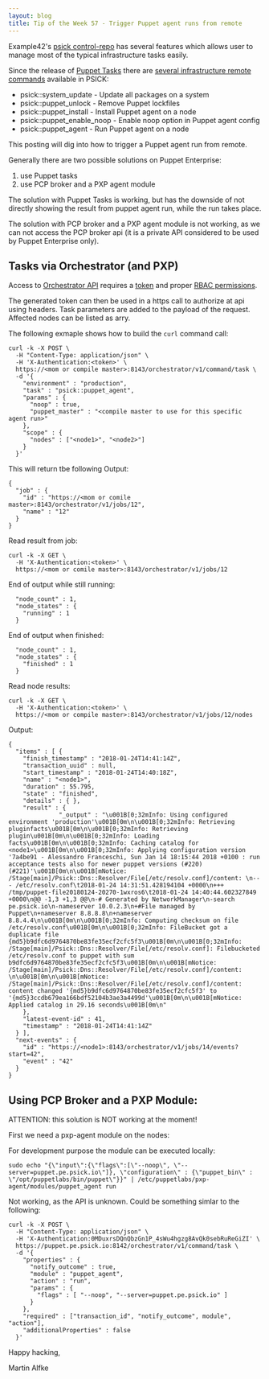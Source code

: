 ```yaml
---
layout: blog
title: Tip of the Week 57 - Trigger Puppet agent runs from remote
---
```


Example42's [psick control-repo](https://github.com/example42/psick) has several features which allows user to manage most of the typical infrastructure tasks easily.

Since the release of [Puppet Tasks](https://puppet.com/resources/solution-brief/puppet-tasks) there are [several infrastructure remote commands](https://forge.puppet.com/example42/psick/tasks) available in PSICK:

- psick::system_update - Update all packages on a system
- psick::puppet_unlock - Remove Puppet lockfiles
- psick::puppet_install - Install Puppet agent on a node
- psick::puppet_enable_noop - Enable noop option in Puppet agent config
- psick::puppet_agent - Run Puppet agent on a node

This posting will dig into how to trigger a Puppet agent run from remote.

Generally there are two possible solutions on Puppet Enterprise:

1. use Puppet tasks
2. use PCP broker and a PXP agent module

The solution with Puppet Tasks is working, but has the downside of not directly
showing the result from puppet agent run, while the run takes place.

The solution with PCP broker and a PXP agent module is not working, as we can not
 access the PCP broker api (it is a private API considered to be used by Puppet
Enterprise only).

## Tasks via Orchestrator (and PXP)

Access to [Orchestrator API](https://puppet.com/docs/pe/2017.3/orchestrator/orchestrator_api_v1_endpoints.html) requires a [token](https://puppet.com/docs/pe/2017.3/rbac/rbac_token_auth_intro.html) and proper [RBAC permissions](https://puppet.com/docs/pe/2017.3/rbac/managing_access.html).

The generated token can then be used in a https call to authorize at api using headers.
Task parameters are added to the payload of the request. Affected nodes can be listed as arry.

The following exmaple shows how to build the `curl` command call:

    curl -k -X POST \
      -H "Content-Type: application/json" \
      -H 'X-Authentication:<token>' \
      https://<mom or compile master>:8143/orchestrator/v1/command/task \
      -d '{
        "environment" : "production",
        "task" : "psick::puppet_agent",
        "params" : {
          "noop" : true,
          "puppet_master" : "<compile master to use for this specific agent run>"
        },
        "scope" : {
          "nodes" : ["<node1>", "<node2>"]
        }
      }'

This will return tbe following Output:

    {
      "job" : {
        "id" : "https://<mom or comile master>:8143/orchestrator/v1/jobs/12",
        "name" : "12"
      }
    }

Read result from job:

    curl -k -X GET \
      -H 'X-Authentication:<token>' \
      https://<mom or comile master>:8143/orchestrator/v1/jobs/12

End of output while still running:

      "node_count" : 1,
      "node_states" : {
        "running" : 1
      }

End of output when finished:

      "node_count" : 1,
      "node_states" : {
        "finished" : 1
      }

Read node results:

    curl -k -X GET \
      -H 'X-Authentication:<token>' \
      https://<mom or compile master>:8143/orchestrator/v1/jobs/12/nodes

Output:

    {
      "items" : [ {
        "finish_timestamp" : "2018-01-24T14:41:14Z",
        "transaction_uuid" : null,
        "start_timestamp" : "2018-01-24T14:40:18Z",
        "name" : "<node1>",
        "duration" : 55.795,
        "state" : "finished",
        "details" : { },
        "result" : {
                  "_output" : "\u001B[0;32mInfo: Using configured environment 'production'\u001B[0m\n\u001B[0;32mInfo: Retrieving pluginfacts\u001B[0m\n\u001B[0;32mInfo: Retrieving plugin\u001B[0m\n\u001B[0;32mInfo: Loading facts\u001B[0m\n\u001B[0;32mInfo: Caching catalog for <node1>\u001B[0m\n\u001B[0;32mInfo: Applying configuration version '7a4be91 - Alessandro Franceschi, Sun Jan 14 18:15:44 2018 +0100 : run acceptance tests also for newer puppet versions (#220) (#221)'\u001B[0m\n\u001B[mNotice: /Stage[main]/Psick::Dns::Resolver/File[/etc/resolv.conf]/content: \n--- /etc/resolv.conf\t2018-01-24 14:31:51.428194104 +0000\n+++ /tmp/puppet-file20180124-20270-1wxros6\t2018-01-24 14:40:44.602327849 +0000\n@@ -1,3 +1,3 @@\n-# Generated by NetworkManager\n-search pe.psick.io\n-nameserver 10.0.2.3\n+#File managed by Puppet\n+nameserver 8.8.8.8\n+nameserver 8.8.4.4\n\u001B[0m\n\u001B[0;32mInfo: Computing checksum on file /etc/resolv.conf\u001B[0m\n\u001B[0;32mInfo: FileBucket got a duplicate file {md5}b9dfc6d9764870be83fe35ecf2cfc5f3\u001B[0m\n\u001B[0;32mInfo: /Stage[main]/Psick::Dns::Resolver/File[/etc/resolv.conf]: Filebucketed /etc/resolv.conf to puppet with sum b9dfc6d9764870be83fe35ecf2cfc5f3\u001B[0m\n\u001B[mNotice: /Stage[main]/Psick::Dns::Resolver/File[/etc/resolv.conf]/content: \n\u001B[0m\n\u001B[mNotice: /Stage[main]/Psick::Dns::Resolver/File[/etc/resolv.conf]/content: content changed '{md5}b9dfc6d9764870be83fe35ecf2cfc5f3' to '{md5}3ccdb679ea166bdf52104b3ae3a4499d'\u001B[0m\n\u001B[mNotice: Applied catalog in 29.16 seconds\u001B[0m\n"
        },
        "latest-event-id" : 41,
        "timestamp" : "2018-01-24T14:41:14Z"
      } ],
      "next-events" : {
        "id" : "https://<node1>:8143/orchestrator/v1/jobs/14/events?start=42",
        "event" : "42"
      }
    }


## Using PCP Broker and a PXP Module:

ATTENTION: this solution is NOT working at the moment!

First we need a pxp-agent module on the nodes:

For development purpose the module can be executed locally:

    sudo echo "{\"input\":{\"flags\":[\"--noop\", \"--server=puppet.pe.psick.io\"]}, \"configuration\" : {\"puppet_bin\" : \"/opt/puppetlabs/bin/puppet\"}}" | /etc/puppetlabs/pxp-agent/modules/puppet_agent run

Not working, as the API is unknown. Could be something simlar to the following:

    curl -k -X POST \
      -H "Content-Type: application/json" \
      -H 'X-Authentication:0MDuxrsDQnQbzGn1P_4sWu4hgzg8AvQk0sebRuReGiZI' \
      https://puppet.pe.psick.io:8142/orchestrator/v1/command/task \
      -d '{
        "properties" : {
          "notify_outcome" : true,
          "module" : "puppet_agent",
          "action" : "run",
          "params" : {
            "flags" : [ "--noop", "--server=puppet.pe.psick.io" ]
          }
        },
        "required" : ["transaction_id", "notify_outcome", module", "action"],
        "additionalProperties" : false
      }'


Happy hacking,

Martin Alfke

